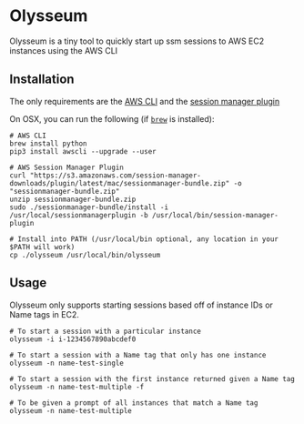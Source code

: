 # Olysseum

Olysseum is a tiny tool to quickly start up ssm sessions to AWS EC2 instances using the AWS CLI

## Installation

The only requirements are the [AWS CLI](https://docs.aws.amazon.com/cli/latest/userguide/cli-chap-install.html) and the [session manager plugin](https://docs.aws.amazon.com/systems-manager/latest/userguide/session-manager-working-with-install-plugin.html)

On OSX, you can run the following (if [`brew`](https://brew.sh/) is installed):

```
# AWS CLI
brew install python
pip3 install awscli --upgrade --user

# AWS Session Manager Plugin
curl "https://s3.amazonaws.com/session-manager-downloads/plugin/latest/mac/sessionmanager-bundle.zip" -o "sessionmanager-bundle.zip"
unzip sessionmanager-bundle.zip
sudo ./sessionmanager-bundle/install -i /usr/local/sessionmanagerplugin -b /usr/local/bin/session-manager-plugin

# Install into PATH (/usr/local/bin optional, any location in your $PATH will work)
cp ./olysseum /usr/local/bin/olysseum
```

## Usage

Olysseum only supports starting sessions based off of instance IDs or Name tags in EC2.

```
# To start a session with a particular instance
olysseum -i i-1234567890abcdef0

# To start a session with a Name tag that only has one instance
olysseum -n name-test-single

# To start a session with the first instance returned given a Name tag
olysseum -n name-test-multiple -f

# To be given a prompt of all instances that match a Name tag
olysseum -n name-test-multiple
```


